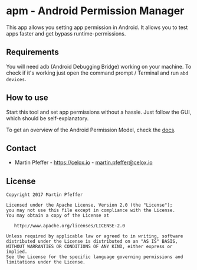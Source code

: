 # apm - Android Permission Manager

This app allows you setting app permission in Android. It allows you to test apps faster and get bypass runtime-permissions.


## Requirements

You will need adb (Android Debugging Bridge) working on your machine. To check if it's working just open 
the command prompt / Terminal and run `abd devices`. 


## How to use

Start this tool and set app permissions without a hassle. Just follow the GUI, which should be self-explanatory.

To get an overview of the Android Permission Model, check the [docs](https://developer.android.com/reference/android/Manifest.permission.html).


## Contact

* Martin Pfeffer - https://celox.io - <martin.pfeffer@celox.io>


## License

    Copyright 2017 Martin Pfeffer

    Licensed under the Apache License, Version 2.0 (the "License");
    you may not use this file except in compliance with the License.
    You may obtain a copy of the License at

       http://www.apache.org/licenses/LICENSE-2.0

    Unless required by applicable law or agreed to in writing, software
    distributed under the License is distributed on an "AS IS" BASIS,
    WITHOUT WARRANTIES OR CONDITIONS OF ANY KIND, either express or implied.
    See the License for the specific language governing permissions and
    limitations under the License.

